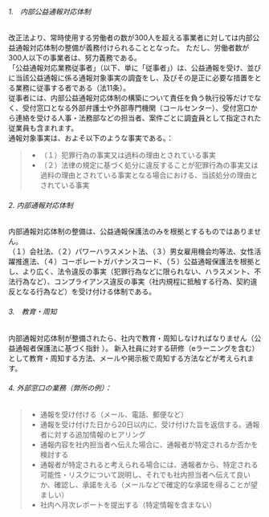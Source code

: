 
###### 1.　内部公益通報対応体制<br>
改正法より、常時使用する労働者の数が300人を超える事業者に対しては内部公益通報対応体制の整備が義務付けられることとなった。
ただし、労働者数が300人以下の事業者は、努力義務である。
<br>
「公益通報対応業務従事者」（以下、単に「従事者」）は、公益通報を受け、並びに当該公益通報に係る通報対象事実の調査をし、及びその是正に必要な措置をとる業務に従事する者である（法11条）。
<br>
従事者には、内部公益通報対応体制の構築について責任を負う執行役等だけでなく、受付窓口となる外部弁護士や外部専門機関（コールセンター）、受付窓口から連絡を受ける人事・法務部などの担当者、案件ごとに調査員として指定された従業員も含まれます。
<br>
通報対象事実は、およそ以下のような事実である。：<br>
 >- （１）犯罪行為の事実又は過料の理由とされている事実
 >- （２）法律の規定に基づく処分に違反することが犯罪行為の事実又は過料の理由とされている事実となる場合における、当該処分の理由とされている事実

###### 2. 内部通報対応体制<br>

内部通報対応体制の整備は、公益通報保護法のみを根拠とするものではありません。<br>
（１）会社法、（２）パワーハラスメント法、（３）男女雇用機会均等法、女性活躍推進法、（４）コーポレートガバナンスコード、（５）公益通報保護法を根拠とし、より広く、法令違反の事実（犯罪行為などに限られない、ハラスメント、不法行為など）、コンプライアンス違反の事実（社内規程に抵触する行為、契約違反となる行為など）を受け付ける体制である。

###### 3.　教育・周知<br>

内部通報対応体制が整備されたら、社内で教育・周知しなければなりません（公益通報者保護法に基づく指針 ）。
新入社員に対する研修（eラーニングを含む）として教育・周知する方法、メールや掲示板で周知する方法などが考えられます。

###### 4. 外部窓口の業務（弊所の例）：<br>

 >- 通報を受け付ける（メール、電話、郵便など）
 >- 通報を受け付けた日から20日以内に、受け付けた旨を返信する。通報者に対する追加情報のヒアリング
 >- 通報内容を社内担当者へ伝えた場合に、通報者が特定されるか否かを検討する
 >- 通報者が特定されると考えられる場合には、通報者から、特定される可能性・リスクについて説明し、それでも社内担当者へ伝えて良いか、確認し、承諾をえる（メールなどで確定的な承諾を得ることが望ましい）
 >- 社内へ月次レポートを提出する（特定情報を含まない）



